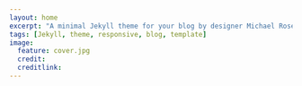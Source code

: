 ```yaml
---
layout: home
excerpt: "A minimal Jekyll theme for your blog by designer Michael Rose."
tags: [Jekyll, theme, responsive, blog, template]
image:
  feature: cover.jpg
  credit: 
  creditlink: 
---
```


